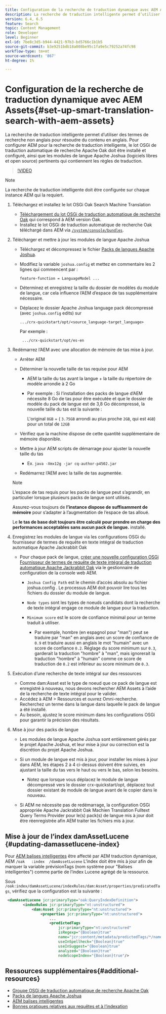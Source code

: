 ```yaml
---
title: Configuration de la recherche de traduction dynamique avec AEM Assets
description: La recherche de traduction intelligente permet d’utiliser des termes de recherche non anglais pour résoudre du contenu en anglais. Pour configurer AEM pour la recherche de traduction intelligente, le lot OSGi de traduction automatique de recherche Apache Oak doit être installé et configuré, ainsi que les modules de langue Apache Joshua (logiciels libres et open source) pertinents qui contiennent les règles de traduction.
version: 6.4, 6.5
feature: Search
topic: Content Management
role: Developer
level: Beginner
exl-id: 7be8c3d5-b944-4421-97b3-bd5766c1b1b5
source-git-commit: b3e9251bdb18a008be95c1fa9e5c79252a74fc98
workflow-type: tm+mt
source-wordcount: '867'
ht-degree: 1%

---
```


# Configuration de la recherche de traduction dynamique avec AEM Assets{#set-up-smart-translation-search-with-aem-assets}

La recherche de traduction intelligente permet d’utiliser des termes de recherche non anglais pour résoudre du contenu en anglais. Pour configurer AEM pour la recherche de traduction intelligente, le lot OSGi de traduction automatique de recherche Apache Oak doit être installé et configuré, ainsi que les modules de langue Apache Joshua (logiciels libres et open source) pertinents qui contiennent les règles de traduction.

>[!VIDEO](https://video.tv.adobe.com/v/21291?quality=12&learn=on)

>[!NOTE]
>
>La recherche de traduction intelligente doit être configurée sur chaque instance AEM qui la requiert.

1. Téléchargez et installez le lot OSGi Oak Search Machine Translation
   * [Téléchargement du lot OSGi de traduction automatique de recherche Oak](https://search.maven.org/#search%7Cgav%7C1%7Cg%3A%22org.apache.jackrabbit%22%20AND%20a%3A%22oak-search-mt%22) qui correspond à AEM version Oak.
   * Installez le lot OSGi de traduction automatique de recherche Oak téléchargé dans AEM via [ `/system/console/bundles`](http://localhost:4502/system/console/bundles).

2. Télécharger et mettre à jour les modules de langue Apache Joshua
   * Téléchargez et décompressez le fichier [Packs de langues Apache Joshua](https://cwiki.apache.org/confluence/display/JOSHUA/Language+Packs).
   * Modifiez la variable `joshua.config` et mettez en commentaire les 2 lignes qui commencent par :

      ```
      feature-function = LanguageModel ...
      ```

   * Déterminez et enregistrez la taille du dossier de modèles du module de langue, car cela influence l’AEM d’espace de tas supplémentaire nécessaire.
   * Déplacez le dossier Apache Joshua language pack décompressé (avec `joshua.config` edits) sur

      ```
      .../crx-quickstart/opt/<source_language-target_language>
      ```

      Par exemple :

      ```
       .../crx-quickstart/opt/es-en
      ```

3. Redémarrez l’AEM avec une allocation de mémoire de tas mise à jour.
   * Arrêter AEM
   * Déterminer la nouvelle taille de tas requise pour AEM

      * AEM la taille du tas avant la langue + la taille du répertoire de modèle arrondie à 2 Go
      * Par exemple : Si l’installation des packs de langue d’AEM nécessite 8 Go de tas pour être exécutée et que le dossier de modèle du pack de langue est de 3,8 Go décompressé, la nouvelle taille du tas est la suivante :

         L&#39;original `8GB` + ( `3.75GB` arrondi au plus proche `2GB`, qui est `4GB`) pour un total de `12GB`
   * Vérifiez que la machine dispose de cette quantité supplémentaire de mémoire disponible.
   * Mettre à jour AEM scripts de démarrage pour ajuster la nouvelle taille du tas

      * Ex. `java -Xmx12g -jar cq-author-p4502.jar`
   * Redémarrez l’AEM avec la taille de tas augmentée.

   >[!NOTE]
   >
   >L’espace de tas requis pour les packs de langue peut s’agrandir, en particulier lorsque plusieurs packs de langue sont utilisés.
   >
   >
   >Assurez-vous toujours de **l’instance dispose de suffisamment de mémoire** pour s’adapter à l’augmentation de l’espace de tas alloué.
   >
   >
   >Le **le tas de base doit toujours être calculé pour prendre en charge des performances acceptables sans aucun pack de langue.** installé.

4. Enregistrez les modules de langue via les configurations OSGi du fournisseur de termes de requête en texte intégral de traduction automatique Apache Jackrabbit Oak

   * Pour chaque pack de langue, [créer une nouvelle configuration OSGi Fournisseur de termes de requête de texte intégral de traduction automatique Apache Jackrabbit Oak](http://localhost:4502/system/console/configMgr/org.apache.jackrabbit.oak.plugins.index.mt.MTFulltextQueryTermsProviderFactory) via le gestionnaire de configuration de la console web AEM.

      * `Joshua Config Path` est le chemin d’accès absolu au fichier joshua.config . Le processus AEM doit pouvoir lire tous les fichiers du dossier du module de langue.
      * `Node types` sont les types de noeuds candidats dont la recherche de texte intégral engage ce module de langue pour la traduction.
      * `Minimum score` est le score de confiance minimal pour un terme traduit à utiliser.

         * Par exemple, hombre (en espagnol pour &quot;man&quot;) peut se traduire par &quot;man&quot; en anglais avec un score de confiance de `0.9` et traduire aussi en anglais le mot &quot;humain&quot; avec un score de confiance `0.2`. Réglage du score minimum sur `0.3`, garderait la traduction &quot;hombre&quot; à &quot;man&quot;, mais ignorerait la traduction &quot;hombre&quot; à &quot;humain&quot; comme ce score de traduction de `0.2` est inférieur au score minimum de `0.3`.

5. Exécution d’une recherche de texte intégral sur des ressources
   * Comme dam:Asset est le type de noeud que ce pack de langue est enregistré à nouveau, nous devons rechercher AEM Assets à l’aide de la recherche de texte intégral pour le valider.
   * Accédez à AEM > Ressources et ouvrez Omni-recherche. Recherchez un terme dans la langue dans laquelle le pack de langue a été installé.
   * Au besoin, ajustez le score minimum dans les configurations OSGi pour garantir la précision des résultats.

6. Mise à jour des packs de langue
   * Les modules de langue Apache Joshua sont entièrement gérés par le projet Apache Joshua, et leur mise à jour ou correction est la discrétion du projet Apache Joshua.
   * Si un module de langue est mis à jour, pour installer les mises à jour dans AEM, les étapes 2 à 4 ci-dessus doivent être suivies, en ajustant la taille du tas vers le haut ou vers le bas, selon les besoins.

      * Notez que lorsque vous déplacez le module de langue décompressé vers le dossier crx-quickstart/opt, déplacez tout dossier existant de module de langue avant de le copier dans le nouveau.
   * Si AEM ne nécessite pas de redémarrage, la configuration OSGi appropriée Apache Jackrabbit Oak Machien Translation Fulltext Query Terms Provider pour le(s) pack(s) de langue mis à jour doit être réenregistrée afin AEM traiter les fichiers mis à jour.


## Mise à jour de l’index damAssetLucene {#updating-damassetlucene-index}

Pour [AEM balises intelligentes](https://helpx.adobe.com/experience-manager/6-3/assets/using/touch-ui-smart-tags.html) être affecté par AEM traduction dynamique, AEM `/oak   :index  /damAssetLucene` L’index doit être mis à jour afin de marquer la variable prévisionTags (nom système pour &quot;Balises intelligentes&quot;) comme partie de l’index Lucene agrégé de la ressource.

Sous `/oak:index/damAssetLucene/indexRules/dam:Asset/properties/predicatedTags`, vérifiez que la configuration est la suivante :

```xml
 <damAssetLucene jcr:primaryType="oak:QueryIndexDefinition">
        <indexRules jcr:primaryType="nt:unstructured">
            <dam:Asset jcr:primaryType="nt:unstructured">
                <properties jcr:primaryType="nt:unstructured">
                    ...
                    <predictedTags
                        jcr:primaryType="nt:unstructured"
                        isRegexp="{Boolean}true"
                        name="jcr:content/metadata/predictedTags/*/name"
                        useInSpellheck="{Boolean}true"
                        useInSuggest="{Boolean}true"
                        analyzed="{Boolean}true"
                        nodeScopeIndex="{Boolean}true"/>
```

## Ressources supplémentaires{#additional-resources}

* [Groupe OSGi de traduction automatique de recherche Apache Oak](https://search.maven.org/#search%7Cgav%7C1%7Cg%3A%22org.apache.jackrabbit%22%20AND%20a%3A%22oak-search-mt%22)
* [Packs de langues Apache Joshua](https://cwiki.apache.org/confluence/display/JOSHUA/Language+Packs)
* [AEM balises intelligentes](https://helpx.adobe.com/experience-manager/6-3/assets/using/touch-ui-smart-tags.html)
* [Bonnes pratiques relatives aux requêtes et à l’indexation](https://helpx.adobe.com/experience-manager/6-5/sites/deploying/using/best-practices-for-queries-and-indexing.html)
